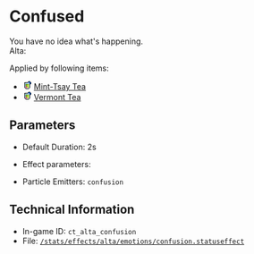 # Confused

You have no idea what's happening.  
Alta: 

Applied by following items:

- <img src="https://raw.githubusercontent.com/Ceterai/Enternia/main/items/generic/food/tier2/ct_vermont_tea.png" alt="Mint-Tsay Tea icon" loading="lazy" height="16px" width="auto" /> [Mint-Tsay Tea](https://ceterai.github.io/MyEnternia/Wiki/Mint-TsayTea)
- <img src="https://raw.githubusercontent.com/Ceterai/Enternia/main/items/generic/food/tier2/ct_vermont_tea.png" alt="Vermont Tea icon" loading="lazy" height="16px" width="auto" /> [Vermont Tea](https://ceterai.github.io/MyEnternia/Wiki/VermontTea)

## Parameters

- Default Duration: 2s
- Effect parameters: 

- Particle Emitters: `confusion`

## Technical Information

- In-game ID: `ct_alta_confusion`
- File: [`/stats/effects/alta/emotions/confusion.statuseffect`](https://github.com/Ceterai/Enternia/blob/main/stats/effects/alta/emotions/confusion.statuseffect)
